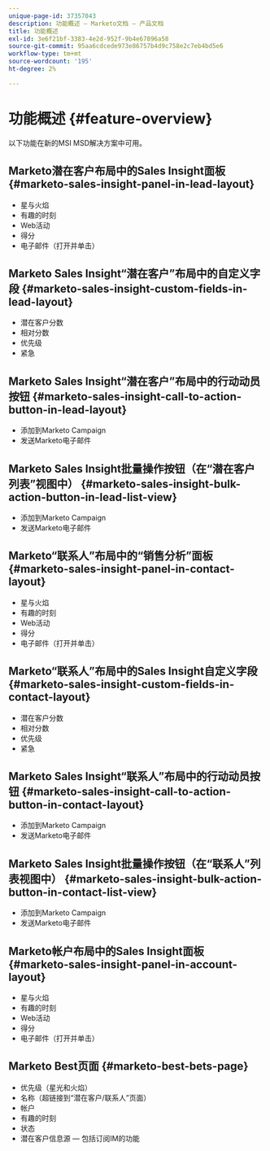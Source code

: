 ```yaml
---
unique-page-id: 37357043
description: 功能概述 — Marketo文档 — 产品文档
title: 功能概述
exl-id: 3e6f21bf-3383-4e2d-952f-9b4e67896a58
source-git-commit: 95aa6cdcede973e86757b4d9c758e2c7eb4bd5e6
workflow-type: tm+mt
source-wordcount: '195'
ht-degree: 2%

---
```


# 功能概述 {#feature-overview}

以下功能在新的MSI MSD解决方案中可用。

## Marketo潜在客户布局中的Sales Insight面板  {#marketo-sales-insight-panel-in-lead-layout}

* 星与火焰
* 有趣的时刻
* Web活动
* 得分
* 电子邮件（打开并单击）

## Marketo Sales Insight“潜在客户”布局中的自定义字段  {#marketo-sales-insight-custom-fields-in-lead-layout}

* 潜在客户分数
* 相对分数
* 优先级
* 紧急

## Marketo Sales Insight“潜在客户”布局中的行动动员按钮  {#marketo-sales-insight-call-to-action-button-in-lead-layout}

* 添加到Marketo Campaign
* 发送Marketo电子邮件

## Marketo Sales Insight批量操作按钮（在“潜在客户列表”视图中）  {#marketo-sales-insight-bulk-action-button-in-lead-list-view}

* 添加到Marketo Campaign
* 发送Marketo电子邮件

## Marketo“联系人”布局中的“销售分析”面板  {#marketo-sales-insight-panel-in-contact-layout}

* 星与火焰
* 有趣的时刻
* Web活动
* 得分
* 电子邮件（打开并单击）

## Marketo“联系人”布局中的Sales Insight自定义字段  {#marketo-sales-insight-custom-fields-in-contact-layout}

* 潜在客户分数
* 相对分数
* 优先级
* 紧急

## Marketo Sales Insight“联系人”布局中的行动动员按钮  {#marketo-sales-insight-call-to-action-button-in-contact-layout}

* 添加到Marketo Campaign
* 发送Marketo电子邮件

## Marketo Sales Insight批量操作按钮（在“联系人”列表视图中）  {#marketo-sales-insight-bulk-action-button-in-contact-list-view}

* 添加到Marketo Campaign
* 发送Marketo电子邮件

## Marketo帐户布局中的Sales Insight面板 {#marketo-sales-insight-panel-in-account-layout}

* 星与火焰
* 有趣的时刻
* Web活动
* 得分
* 电子邮件（打开并单击）

## Marketo Best页面 {#marketo-best-bets-page}

* 优先级（星光和火焰）
* 名称（超链接到“潜在客户/联系人”页面）
* 帐户
* 有趣的时刻
* 状态
* 潜在客户信息源 — 包括订阅IM的功能
